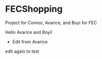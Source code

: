 # FECShopping
Project for Connor, Avarice, and Boyi for FEC

Hello Avarice and Boyi!
- Edit from Avarice


edit again to test